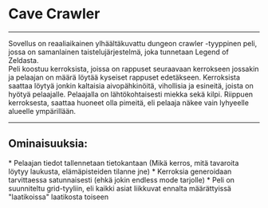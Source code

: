 <h1>Cave Crawler</h1>
<hr>
Sovellus on reaaliaikainen ylhäältäkuvattu dungeon crawler -tyyppinen peli, jossa on samanlainen taistelujärjestelmä, joka tunnetaan Legend of Zeldasta.
<br>
Peli koostuu kerroksista, joissa on rappuset seuraavaan kerrokseen jossakin ja pelaajan on määrä löytää kyseiset rappuset edetäkseen.
Kerroksista saattaa löytyä jonkin kaltaisia aivopähkinöitä, vihollisia ja esineitä, joista on hyötyä pelaajalle.
Pelaajalla on lähtökohtaisesti miekka sekä kilpi. Riippuen kerroksesta, saattaa huoneet olla pimeitä, eli pelaaja näkee vain lyhyeelle alueelle ympärillään.
<hr>
<h2>Ominaisuuksia:</h2>
* Pelaajan tiedot tallennetaan tietokantaan (Mikä kerros, mitä tavaroita löytyy laukusta, elämäpisteiden tilanne jne)
* Kerroksia generoidaan tarvittaessa satunnaisesti (ehkä jokin endless mode tarjolle)
* Peli on suunniteltu grid-tyyliin, eli kaikki asiat liikkuvat ennalta määrättyissä "laatikoissa" laatikosta toiseen
